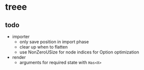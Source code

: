 # treee

## todo

- importer
	- only save position in import phase
	- clear up when to flatten
	- use NonZeroUSize for node indices for Option optimization
- render
	- arguments for required state with `Has<X>`
